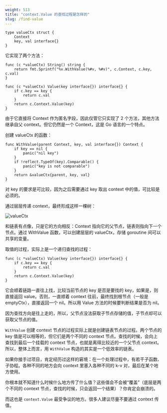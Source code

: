 ```yaml
---
weight: 513
title: "context.Value 的查找过程是怎样的"
slug: /find-value
---
```


```golang
type valueCtx struct {
	Context
	key, val interface{}
}
```

它实现了两个方法：

```golang
func (c *valueCtx) String() string {
	return fmt.Sprintf("%v.WithValue(%#v, %#v)", c.Context, c.key, c.val)
}

func (c *valueCtx) Value(key interface{}) interface{} {
	if c.key == key {
		return c.val
	}
	return c.Context.Value(key)
}
```

由于它直接将 Context 作为匿名字段，因此仅管它只实现了 2 个方法，其他方法继承自父 context。但它仍然是一个 Context，这是 Go 语言的一个特点。

创建 valueCtx 的函数：

```golang
func WithValue(parent Context, key, val interface{}) Context {
	if key == nil {
		panic("nil key")
	}
	if !reflect.TypeOf(key).Comparable() {
		panic("key is not comparable")
	}
	return &valueCtx{parent, key, val}
}
```

对 key 的要求是可比较，因为之后需要通过 key 取出 context 中的值，可比较是必须的。

通过层层传递 context，最终形成这样一棵树：

![valueCtx](https://user-images.githubusercontent.com/7698088/59154893-5e72c300-8aaf-11e9-9b78-3c34b5e73a45.png)

和链表有点像，只是它的方向相反：Context 指向它的父节点，链表则指向下一个节点。通过 WithValue 函数，可以创建层层的 valueCtx，存储 goroutine 间可以共享的变量。

取值的过程，实际上是一个递归查找的过程：

```golang
func (c *valueCtx) Value(key interface{}) interface{} {
	if c.key == key {
		return c.val
	}
	return c.Context.Value(key)
}
```

它会顺着链路一直往上找，比较当前节点的 key
是否是要找的 key，如果是，则直接返回 value。否则，一直顺着 context 往前，最终找到根节点（一般是 emptyCtx），直接返回一个 nil。所以用 Value 方法的时候要判断结果是否为 nil。

因为查找方向是往上走的，所以，父节点没法获取子节点存储的值，子节点却可以获取父节点的值。

`WithValue` 创建 context 节点的过程实际上就是创建链表节点的过程。两个节点的 key 值是可以相等的，但它们是两个不同的 context 节点。查找的时候，会向上查找到最后一个挂载的 context 节点，也就是离得比较近的一个父节点 context。所以，整体上而言，用 `WithValue` 构造的其实是一个低效率的链表。

如果你接手过项目，肯定经历过这样的窘境：在一个处理过程中，有若干子函数、子协程。各种不同的地方会向 context 里塞入各种不同的 k-v 对，最后在某个地方使用。

你根本就不知道什么时候什么地方传了什么值？这些值会不会被“覆盖”（底层是两个不同的 context 节点，查找的时候，只会返回一个结果）？你肯定会崩溃的。

而这也是 `context.Value` 最受争议的地方。很多人建议尽量不要通过 context 传值。